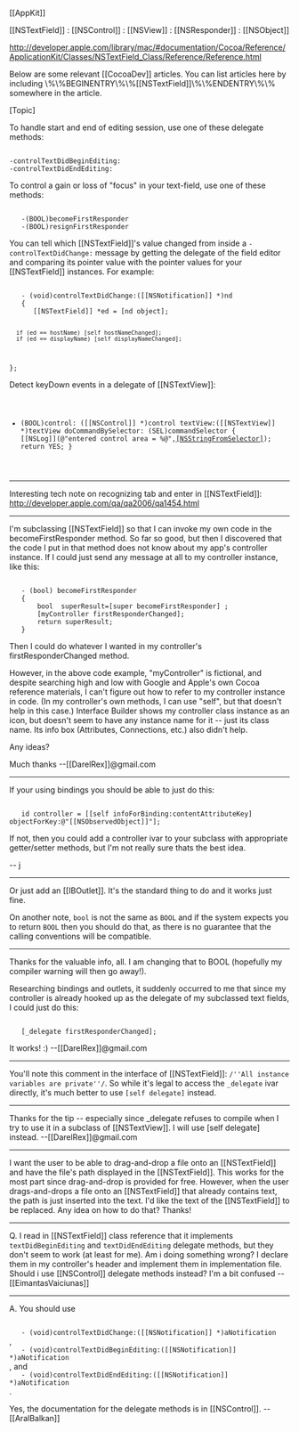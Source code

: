 [[AppKit]]

[[NSTextField]] : [[NSControl]] : [[NSView]] : [[NSResponder]] : [[NSObject]]

http://developer.apple.com/library/mac/#documentation/Cocoa/Reference/ApplicationKit/Classes/NSTextField_Class/Reference/Reference.html

Below are some relevant [[CocoaDev]] articles. You can list articles here by including \\%\\%BEGINENTRY\\%\\%[[NSTextField]]\\%\\%ENDENTRY\\%\\% somewhere in the article.

[Topic]

To handle start and end of editing session, use one of these delegate methods:

<code>
-controlTextDidBeginEditing:
-controlTextDidEndEditing:
</code>

To control a gain or loss of "focus" in your text-field, use one of these methods:

<code>
   -(BOOL)becomeFirstResponder
   -(BOOL)resignFirstResponder
</code>

You can tell which [[NSTextField]]'s value changed from inside a <code>-controlTextDidChange:</code> message by getting the delegate of the field editor and comparing its pointer value with the pointer values for your [[NSTextField]] instances. For example:

<code>
   - (void)controlTextDidChange:([[NSNotification]] *)nd
   {
      [[NSTextField]] *ed = [nd object];
      
      if (ed == hostName) [self hostNameChanged];
      if (ed == displayName) [self displayNameChanged];
   };
</code>

Detect keyDown events in a delegate of [[NSTextView]]:
<code>
   - (BOOL)control: ([[NSControl]] *)control textView:([[NSTextView]] *)textView doCommandBySelector: (SEL)commandSelector 
   {
      [[NSLog]](@"entered control area = %@",[[NSStringFromSelector]](commandSelector));
      return YES;
   }
</code>

----
Interesting tech note on recognizing tab and enter in [[NSTextField]]:
http://developer.apple.com/qa/qa2006/qa1454.html

----
I'm subclassing [[NSTextField]] so that I can invoke my own code in the becomeFirstResponder method.  So far so good, but then I discovered that the code I put in that method does not know about my app's controller instance.  If I could just send any message at all to my controller instance, like this:

<code>
   - (bool) becomeFirstResponder 
   {
       bool  superResult=[super becomeFirstResponder] ;
       [myController firstResponderChanged];
       return superResult; 
   }
</code>

Then I could do whatever I wanted in my controller's firstResponderChanged method.

However, in the above code example, "myController" is fictional, and despite searching high and low with Google and Apple's own Cocoa reference materials, I can't figure out how to refer to my controller instance in code.  (In my controller's own methods, I can use "self", but that doesn't help in this case.)  Interface Builder shows my controller class instance as an icon, but doesn't seem to have any instance name for it -- just its class name.  Its info box (Attributes, Connections, etc.) also didn't help.

Any ideas?

Much thanks --[[DarelRex]]@gmail.com

----

If your using bindings you should be able to just do this:

<code>
   id controller = [[self infoForBinding:contentAttributeKey] objectForKey:@"[[NSObservedObject]]"];
</code>

If not, then you could add a controller ivar to your subclass with appropriate getter/setter methods, but I'm not really sure thats the best idea.

-- j

----
Or just add an [[IBOutlet]]. It's the standard thing to do and it works just fine.

On another note, <code>bool</code> is not the same as <code>BOOL</code> and if the system expects you to return <code>BOOL</code> then you should do that, as there is no guarantee that the calling conventions will be compatible.

----
Thanks for the valuable info, all.  I am changing that to BOOL (hopefully my compiler warning will then go away!).

Researching bindings and outlets, it suddenly occurred to me that since my controller is already hooked up as the delegate of my subclassed text fields, I could just do this:

<code>
   [_delegate firstResponderChanged];
</code>

It works!   :)  --[[DarelRex]]@gmail.com

----
You'll note this comment in the interface of [[NSTextField]]: <code>/''All instance variables are private''/</code>. So while it's legal to access the <code>_delegate</code> ivar directly, it's much better to use <code>[self delegate]</code> instead.

----
Thanks for the tip -- especially since _delegate refuses to compile when I try to use it in a subclass of [[NSTextView]].  I will use [self delegate] instead.  --[[DarelRex]]@gmail.com

----
I want the user to be able to drag-and-drop a file onto an [[NSTextField]] and have the file's path displayed in the [[NSTextField]]. This works for the most part since drag-and-drop is provided for free. However, when the user drags-and-drops a file onto an [[NSTextField]] that already contains text, the path is just inserted into the text. I'd like the text of the [[NSTextField]] to be replaced. Any idea on how to do that? Thanks!

----
Q. I read in [[NSTextField]] class reference that it implements <code>textDidBeginEditing</code> and <code>textDidEndEditing</code> delegate methods, but they don't seem to work (at least for me). Am i doing something wrong? I declare them in my controller's header and implement them in implementation file. Should i use [[NSControl]] delegate methods instead? I'm a bit confused -- [[EimantasVaiciunas]]

----
A. You should use 

<code>
   - (void)controlTextDidChange:([[NSNotification]] *)aNotification
</code>, 

<code>
   - (void)controlTextDidBeginEditing:([[NSNotification]] *)aNotification
</code>, and 

<code>
   - (void)controlTextDidEndEditing:([[NSNotification]] *)aNotification
</code>. 

Yes, the documentation for the delegate methods is in [[NSControl]]. -- [[AralBalkan]]